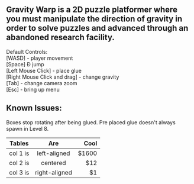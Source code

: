 Gravity Warp is a 2D puzzle platformer where you must manipulate the direction of gravity in order to solve puzzles and advanced through an abandoned research facility.
---
Default Controls:  
[WASD] - player movement  
[Space] Ð jump  
[Left Mouse Click] - place glue  
[Right Mouse Click and drag] - change gravity  
[Tab] - change camera zoom  
[Esc] - bring up menu
  
Known Issues:  
---
Boxes stop rotating after being glued.
Pre placed glue doesn't always spawn in Level 8.

| Tables   |      Are      |  Cool |
|----------|:-------------:|------:|
| col 1 is |  left-aligned | $1600 |
| col 2 is |    centered   |   $12 |
| col 3 is | right-aligned |    $1 |
